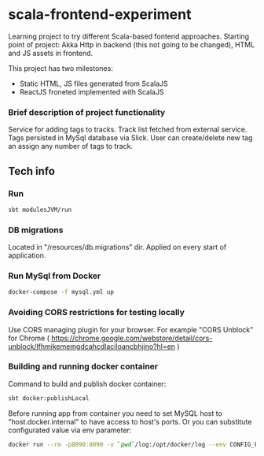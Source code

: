 # scala-frontend-experiment
Learning project to try different Scala-based fontend approaches. Starting point of project: Akka Http in backend (this not going to be changed), HTML and JS assets in frontend. 

This project has two milestones: 
* Static HTML, JS files generated from ScalaJS
* ReactJS froneted implemented with ScalaJS

### Brief description of project functionality ###
Service for adding tags to tracks. Track list fetched from external service. Tags persisted in MySql database via Slick. User can create/delete new tag an assign any number of tags to track.

## Tech info ##

### Run ###
```sh
sbt modulesJVM/run
```

### DB migrations ###
Located in "/resources/db.migrations" dir. Applied on every start of application.

### Run MySql from Docker ###
```sh
docker-compose -f mysql.yml up
```

### Avoiding CORS restrictions for testing locally ###
Use CORS managing plugin for your browser. For example "CORS Unblock" for Chrome ( https://chrome.google.com/webstore/detail/cors-unblock/lfhmikememgdcahcdlaciloancbhjino?hl=en )

### Building and running docker container ###
Command to build and publish docker container:
```sh
sbt docker:publishLocal
```
Before running app from container you need to set MySQL host to "host.docker.internal" to have access to host's ports. 
Or you can substitute configurated value via env parameter:  
```sh
docker run --rm -p8090:8090 -v `pwd`/log:/opt/docker/log --env CONFIG_FORCE_slick_db_url="jdbc:mysql://host.docker.internal" scala-frontend-experiment:0.1.0-SNAPSHOT
```
